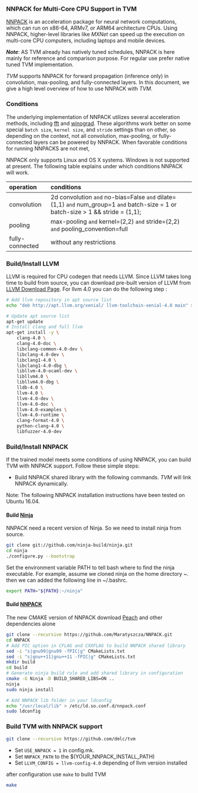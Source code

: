 ### NNPACK for Multi-Core CPU Support in TVM

[NNPACK](https://github.com/Maratyszcza/NNPACK) is an acceleration package
for neural network computations, which can run on x86-64, ARMv7, or ARM64 architecture CPUs.
Using NNPACK, higher-level libraries like _MXNet_ can speed up
the execution on multi-core CPU computers, including laptops and mobile devices.

***Note***: AS TVM already has natively tuned schedules, NNPACK is here mainly for reference and comparison purpose.
For regular use prefer native tuned TVM implementation.

_TVM_ supports NNPACK for forward propagation (inference only) in convolution, max-pooling, and fully-connected layers.
In this document, we give a high level overview of how to use NNPACK with _TVM_.

### Conditions
The underlying implementation of NNPACK utilizes several acceleration methods,
including [fft](https://arxiv.org/abs/1312.5851) and [winograd](https://arxiv.org/abs/1509.09308).
These algorithms work better on some special `batch size`, `kernel size`, and `stride` settings than on other,
so depending on the context, not all convolution, max-pooling, or fully-connected layers can be powered by NNPACK.
When favorable conditions for running NNPACKS are not met,

NNPACK only supports Linux and OS X systems. Windows is not supported at present.
The following table explains under which conditions NNPACK will work.

| operation      | conditions |
|:---------      |:---------- |
|convolution     |2d convolution `and` no-bias=False `and` dilate=(1,1) `and` num_group=1 `and` batch-size = 1 or batch-size > 1 && stride = (1,1);|
|pooling         | max-pooling `and` kernel=(2,2) `and` stride=(2,2) `and` pooling_convention=full    |
|fully-connected| without any restrictions |

### Build/Install LLVM
LLVM is required for CPU codegen that needs LLVM.
Since LLVM takes long time to build from source, you can download pre-built version of LLVM from [LLVM Download Page](http://releases.llvm.org/download.html).
For llvm 4.0 you can do the following step :

```bash
# Add llvm repository in apt source list
echo "deb http://apt.llvm.org/xenial/ llvm-toolchain-xenial-4.0 main" >> /etc/apt/sources.list

# Update apt source list
apt-get update
# Install clang and full llvm
apt-get install -y \
    clang-4.0 \
    clang-4.0-doc \
    libclang-common-4.0-dev \
    libclang-4.0-dev \
    libclang1-4.0 \
    libclang1-4.0-dbg \
    libllvm-4.0-ocaml-dev \
    libllvm4.0 \
    libllvm4.0-dbg \
    lldb-4.0 \
    llvm-4.0 \
    llvm-4.0-dev \
    llvm-4.0-doc \
    llvm-4.0-examples \
    llvm-4.0-runtime \
    clang-format-4.0 \
    python-clang-4.0 \
    libfuzzer-4.0-dev
```

### Build/Install NNPACK

If the trained model meets some conditions of using NNPACK,
you can build TVM with NNPACK support.
Follow these simple steps:
* Build NNPACK shared library with the following commands. _TVM_ will link NNPACK dynamically.

Note: The following NNPACK installation instructions have been tested on Ubuntu 16.04.

#### Build [Ninja](https://ninja-build.org/)

NNPACK need a recent version of Ninja. So we need to install ninja from source.
```bash
git clone git://github.com/ninja-build/ninja.git
cd ninja
./configure.py --bootstrap
```

Set the environment variable PATH to tell bash where to find the ninja executable. For example, assume we cloned ninja on the home directory ~. then we can added the following line in ~/.bashrc.
```bash
export PATH="${PATH}:~/ninja"
```

#### Build [NNPACK](https://github.com/Maratyszcza/NNPACK)

The new CMAKE version of NNPACK download [Peach](https://github.com/Maratyszcza/PeachPy) and other dependencies alone

```bash
git clone --recursive https://github.com/Maratyszcza/NNPACK.git
cd NNPACK
# Add PIC option in CFLAG and CXXFLAG to build NNPACK shared library
sed -i "s|gnu99|gnu99 -fPIC|g" CMakeLists.txt
sed -i "s|gnu++11|gnu++11 -fPIC|g" CMakeLists.txt
mkdir build
cd build
# Generate ninja build rule and add shared library in configuration
cmake -G Ninja -D BUILD_SHARED_LIBS=ON ..
ninja
sudo ninja install

# Add NNPACK lib folder in your ldconfig
echo "/usr/local/lib" > /etc/ld.so.conf.d/nnpack.conf
sudo ldconfig
```

### Build TVM with NNPACK support

```bash
git clone --recursive https://github.com/dmlc/tvm
```

* Set `USE_NNPACK = 1` in config.mk.
* Set `NNPACK_PATH` to the $(YOUR_NNPACK_INSTALL_PATH)
* Set `LLVM_CONFIG = llvm-config-4.0` depending of llvm version installed

after configuration use `make` to build TVM

```bash
make
```
